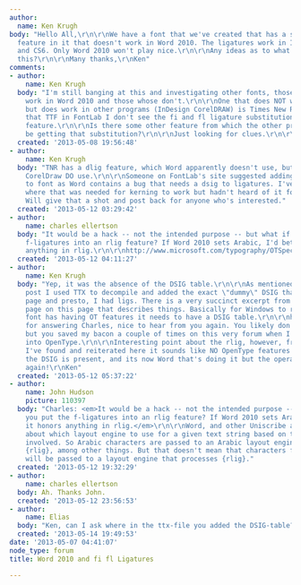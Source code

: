 ```yaml
---
author:
  name: Ken Krugh
body: "Hello All,\r\n\r\nWe have a font that we've created that has a standard liga
  feature in it that doesn't work in Word 2010. The ligatures work in InDesign CS3
  and CS6. Only Word 2010 won't play nice.\r\n\r\nAny ideas as to what might cause
  this?\r\n\r\nMany thanks,\r\nKen"
comments:
- author:
    name: Ken Krugh
  body: "I'm still banging at this and investigating other fonts, those whose ligs
    work in Word 2010 and those whose don't.\r\n\r\nOne that does NOT work in 2010
    but does work in other programs (InDesign CorelDRAW) is Times New Roman. Opening
    that TTF in FontLab I don't see the fi and fl ligature substitution in the liga
    feature.\r\n\r\nIs there some other feature from which the other programs might
    be getting that substitution?\r\n\r\nJust looking for clues.\r\n\r\nThanks,\r\nKen"
  created: '2013-05-08 19:56:48'
- author:
    name: Ken Krugh
  body: "TNR has a dlig feature, which Word apparently doesn't use, but InDesign and
    CorelDraw DO use.\r\n\r\nSomeone on FontLab's site suggested adding a dsig feature
    to font as Word contains a bug that needs a dsig to ligatures. I've seen info
    where that was needed for kerning to work but hadn't heard of it for the ligatures.
    Will give that a shot and post back for anyone who's interested."
  created: '2013-05-12 03:29:42'
- author:
    name: charles ellertson
  body: "It would be a hack -- not the intended purpose -- but what if you put the
    f-ligatures into an rlig feature? If Word 2010 sets Arabic, I'd bet it honors
    anything in rlig.\r\n\r\nhttp://www.microsoft.com/typography/OTSpec/features_pt.htm#rlig"
  created: '2013-05-12 04:11:27'
- author:
    name: Ken Krugh
  body: "Yep, it was the absence of the DSIG table.\r\n\r\nAs mentioned in the below
    post I used TTX to decompile and added the exact \"dummy\" DSIG that is on this
    page and presto, I had ligs. There is a very succinct excerpt from another Microsoft
    page on this page that describes things. Basically for Windows to recognize the
    font has having OT features it needs to have a DSIG table.\r\n\r\nhttp://typophile.com/node/90383\r\n\r\nThanks
    for answering Charles, nice to hear from you again. You likely don't remember
    but you saved my bacon a couple of times on this very forum when I was first getting
    into OpenType.\r\n\r\nInteresting point about the rlig, however, from the things
    I've found and reiterated here it sounds like NO OpenType features work unless
    the DSIG is present, and its now Word that's doing it but the operating system.\r\n\r\nThanks
    again!\r\nKen"
  created: '2013-05-12 05:37:22'
- author:
    name: John Hudson
    picture: 110397
  body: "Charles: <em>It would be a hack -- not the intended purpose -- but what if
    you put the f-ligatures into an rlig feature? If Word 2010 sets Arabic, I'd bet
    it honors anything in rlig.</em>\r\n\r\nWord, and other Uniscribe apps, make desicisions
    about which layout engine to use for a given text string based on the characters
    involved. So Arabic characters are passed to an Arabic layout engine, which processes
    {rlig}, among other things. But that doesn't mean that characters from other scripts
    will be passed to a layout engine that processes {rlig}."
  created: '2013-05-12 19:32:29'
- author:
    name: charles ellertson
  body: Ah. Thanks John.
  created: '2013-05-12 23:56:53'
- author:
    name: Elias
  body: "Ken, can I ask where in the ttx-file you added the DSIG-table?\r\n"
  created: '2013-05-14 19:49:53'
date: '2013-05-07 04:41:07'
node_type: forum
title: Word 2010 and fi fl Ligatures

---
```

